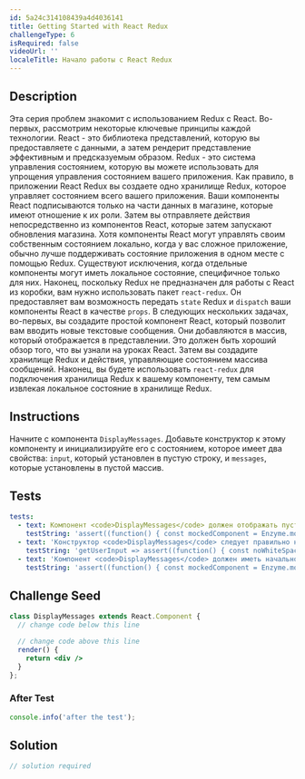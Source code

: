 ```yaml
---
id: 5a24c314108439a4d4036141
title: Getting Started with React Redux
challengeType: 6
isRequired: false
videoUrl: ''
localeTitle: Начало работы с React Redux
---
```


## Description
<section id="description"> Эта серия проблем знакомит с использованием Redux с React. Во-первых, рассмотрим некоторые ключевые принципы каждой технологии. React - это библиотека представлений, которую вы предоставляете с данными, а затем рендерит представление эффективным и предсказуемым образом. Redux - это система управления состоянием, которую вы можете использовать для упрощения управления состоянием вашего приложения. Как правило, в приложении React Redux вы создаете одно хранилище Redux, которое управляет состоянием всего вашего приложения. Ваши компоненты React подписываются только на части данных в магазине, которые имеют отношение к их роли. Затем вы отправляете действия непосредственно из компонентов React, которые затем запускают обновления магазина. Хотя компоненты React могут управлять своим собственным состоянием локально, когда у вас сложное приложение, обычно лучше поддерживать состояние приложения в одном месте с помощью Redux. Существуют исключения, когда отдельные компоненты могут иметь локальное состояние, специфичное только для них. Наконец, поскольку Redux не предназначен для работы с React из коробки, вам нужно использовать пакет <code>react-redux</code>. Он предоставляет вам возможность передать <code>state</code> Redux и <code>dispatch</code> ваши компоненты React в качестве <code>props</code>. В следующих нескольких задачах, во-первых, вы создадите простой компонент React, который позволит вам вводить новые текстовые сообщения. Они добавляются в массив, который отображается в представлении. Это должен быть хороший обзор того, что вы узнали на уроках React. Затем вы создадите хранилище Redux и действия, управляющие состоянием массива сообщений. Наконец, вы будете использовать <code>react-redux</code> для подключения хранилища Redux к вашему компоненту, тем самым извлекая локальное состояние в хранилище Redux. </section>

## Instructions
<section id="instructions"> Начните с компонента <code>DisplayMessages</code>. Добавьте конструктор к этому компоненту и инициализируйте его с состоянием, которое имеет два свойства: <code>input</code>, который установлен в пустую строку, и <code>messages</code>, которые установлены в пустой массив. </section>

## Tests
<section id='tests'>

```yml
tests:
  - text: Компонент <code>DisplayMessages</code> должен отображать пустой элемент <code>div</code> .
    testString: 'assert((function() { const mockedComponent = Enzyme.mount(React.createElement(DisplayMessages)); return mockedComponent.find("div").text() === "" })(), "The <code>DisplayMessages</code> component should render an empty <code>div</code> element.");'
  - text: 'Конструктор <code>DisplayMessages</code> следует правильно называть <code>super</code> , передавая в <code>props</code> .'
    testString: 'getUserInput => assert((function() { const noWhiteSpace = getUserInput("index").replace(/\s/g,""); return noWhiteSpace.includes("constructor(props)") && noWhiteSpace.includes("super(props"); })(), "The <code>DisplayMessages</code> constructor should be called properly with <code>super</code>, passing in <code>props</code>.");'
  - text: 'Компонент <code>DisplayMessages</code> должен иметь начальное состояние, равное <code>{input: &quot;&quot;, messages: []}</code> .'
    testString: 'assert((function() { const mockedComponent = Enzyme.mount(React.createElement(DisplayMessages)); const initialState = mockedComponent.state(); return typeof initialState === "object" && initialState.input === "" && Array.isArray(initialState.messages) && initialState.messages.length === 0; })(), "The <code>DisplayMessages</code> component should have an initial state equal to <code>{input: "", messages: []}</code>.");'

```

</section>

## Challenge Seed
<section id='challengeSeed'>

<div id='jsx-seed'>

```jsx
class DisplayMessages extends React.Component {
  // change code below this line

  // change code above this line
  render() {
    return <div />
  }
};

```

</div>


### After Test
<div id='jsx-teardown'>

```js
console.info('after the test');
```

</div>

</section>

## Solution
<section id='solution'>

```js
// solution required
```
</section>
